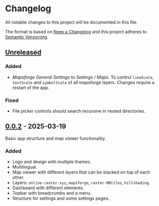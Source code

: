 # Changelog
All notable changes to this project will be documented in this file.

The format is based on [Keep a Changelog](https://keepachangelog.com/)
and this project adheres to [Semantic Versioning](https://semver.org/).

## [Unreleased]
### Added
- *Mapsforge General Settings* to *Settings / Maps*. To control `lineScale`, `textScale` and `symbolScale` of all mapsforge layers. Changes require a restart of the app.

### Fixed
- File picker controls should search recursive in nested directories.

## [0.0.2] - 2025-03-19
Basic app structure and map viewer functionality.

### Added
- Logo and design with multiple themes.
- Multilingual.
- Map viewer with different layers that can be stacked on top of each other.
- Layers: `online-raster-xyz`, `mapsforge`, `raster-MBtiles`, `hillshading`.
- Dashboard with different elements.
- Topbar with breadcrumbs and a menu.
- Structure for settings and some settings pages.

[Unreleased]: https://github.com/jhotadhari/straymap/compare/v0.0.2...HEAD
[0.0.2]: https://github.com/jhotadhari/straymap/releases/tag/v0.0.2
